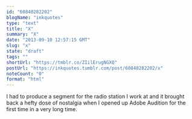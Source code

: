 ```yaml
---
id: "60840282202"
blogName: "inkquotes"
type: "text"
title: "X"
summary: "X"
date: "2013-09-10 12:57:15 GMT"
slug: "x"
state: "draft"
tags: ""
shortUrl: "https://tmblr.co/ZIilErugNGXQ"
postUrl: "https://inkquotes.tumblr.com/post/60840282202/x"
noteCount: "0"
format: "html"
---
```


I had to produce a segment for the radio station I work at and it brought back a hefty dose of nostalgia when I opened up Adobe Audition for the first time in a very long time.